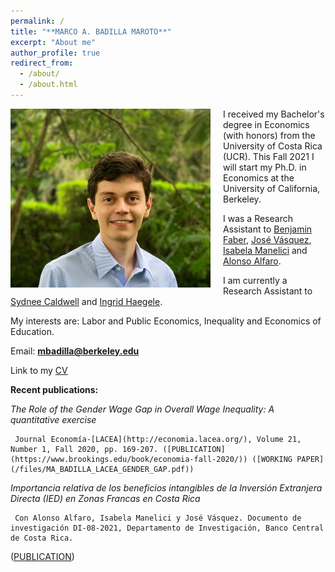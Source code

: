 ```yaml
---
permalink: /
title: "**MARCO A. BADILLA MAROTO**"
excerpt: "About me"
author_profile: true
redirect_from: 
  - /about/
  - /about.html
---
```


<img class="img-responsive" style="float: left; margin: 0px 20px 5px 0px;" src="/images/photo1.jpg" width="320"> 

I received my Bachelor's degree in Economics (with honors) from the University of Costa Rica (UCR). This Fall 2021 I will start my Ph.D. in Economics at the University of California, Berkeley. 

I was a Research Assistant to [Benjamin Faber](https://eml.berkeley.edu//~faberb/), [José Vásquez](https://jpvasquez-econ.github.io/), [Isabela Manelici](https://www.isabelamanelici.com/) and [Alonso Alfaro](https://sites.google.com/view/alfarourena).

I am currently a Research Assistant to [Sydnee Caldwell](https://www.sydneecaldwell.com/) and [Ingrid Haegele](https://www.ingridhaegele.com/).

My interests are: Labor and Public Economics, Inequality and Economics of Education.

Email: **mbadilla@berkeley.edu**

Link to my [CV](/files/CV_M_A_Badilla.pdf)  


**Recent publications:** 

*The Role of the Gender Wage Gap in Overall Wage Inequality: A quantitative exercise* 

     Journal Economía-[LACEA](http://economia.lacea.org/), Volume 21, Number 1, Fall 2020, pp. 169-207. ([PUBLICATION](https://www.brookings.edu/book/economia-fall-2020/)) ([WORKING PAPER](/files/MA_BADILLA_LACEA_GENDER_GAP.pdf)) 

*Importancia relativa de los beneficios intangibles de la Inversión Extranjera Directa (IED) en Zonas Francas en Costa Rica* 

     Con Alonso Alfaro, Isabela Manelici y José Vásquez. Documento de investigación DI-08-2021, Departamento de Investigación, Banco Central de Costa Rica.
([PUBLICATION](https://repositorioinvestigaciones.bccr.fi.cr/handle/20.500.12506/355))

